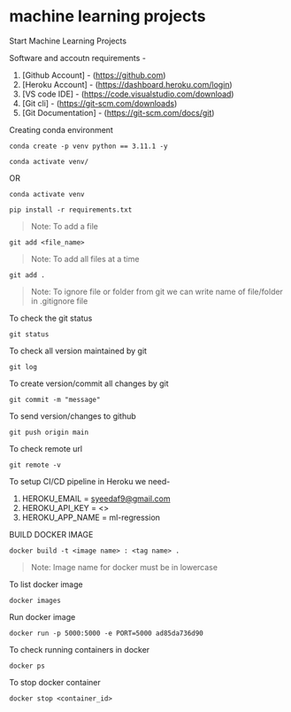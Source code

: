 # machine learning projects

Start Machine Learning Projects

Software and accoutn requirements - 
1. [Github Account] - (https://github.com)
2. [Heroku Account] - (https://dashboard.heroku.com/login)
3. [VS code IDE] - (https://code.visualstudio.com/download)
4. [Git cli] - (https://git-scm.com/downloads)
5. [Git Documentation] - (https://git-scm.com/docs/git)

Creating conda environment
```
conda create -p venv python == 3.11.1 -y
```
```
conda activate venv/
```
OR
```
conda activate venv
```
```
pip install -r requirements.txt
```
> Note: To add a file
```
git add <file_name>
```
> Note: To add all files at a time
```
git add .
```
> Note: To ignore file or folder from git we can write name of file/folder in .gitignore file

To check the git status
```
git status
```
To check all version maintained by git
```
git log
```
To create version/commit all changes by git
```
git commit -m "message"
```
To send version/changes to github
```
git push origin main
```
To check remote url
```
git remote -v
```
To setup CI/CD pipeline in Heroku we need-
1. HEROKU_EMAIL = syeedaf9@gmail.com
2. HEROKU_API_KEY = <>
3. HEROKU_APP_NAME = ml-regression

BUILD DOCKER IMAGE
```
docker build -t <image name> : <tag name> .
```

> Note: Image name for docker must be in lowercase

To list docker image
```
docker images
```

Run docker image
```
docker run -p 5000:5000 -e PORT=5000 ad85da736d90
```

To check running containers in docker
```
docker ps
```

To stop docker container
```
docker stop <container_id>
```


